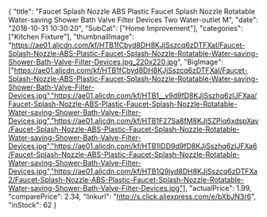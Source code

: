 {
	"title": "Faucet Splash Nozzle ABS Plastic Faucet Splash Nozzle Rotatable Water-saving Shower Bath Valve Filter Devices Two Water-outlet M",
	"date": "2018-10-31 10:30:20",
	"SubCat": ["Home Improvement"],
	"categories": ["Kitchen Fixture"],
	"thumbnailImage": "https://ae01.alicdn.com/kf/HTB1fCbyd8DH8KJjSszcq6zDTFXaI/Faucet-Splash-Nozzle-ABS-Plastic-Faucet-Splash-Nozzle-Rotatable-Water-saving-Shower-Bath-Valve-Filter-Devices.jpg_220x220.jpg",
	"BigImage": ["https://ae01.alicdn.com/kf/HTB1fCbyd8DH8KJjSszcq6zDTFXaI/Faucet-Splash-Nozzle-ABS-Plastic-Faucet-Splash-Nozzle-Rotatable-Water-saving-Shower-Bath-Valve-Filter-Devices.jpg","https://ae01.alicdn.com/kf/HTB1__v9d9fD8KJjSszhq6zIJFXaa/Faucet-Splash-Nozzle-ABS-Plastic-Faucet-Splash-Nozzle-Rotatable-Water-saving-Shower-Bath-Valve-Filter-Devices.jpg","https://ae01.alicdn.com/kf/HTB1F27Sa8fM8KJjSZPiq6xdspXav/Faucet-Splash-Nozzle-ABS-Plastic-Faucet-Splash-Nozzle-Rotatable-Water-saving-Shower-Bath-Valve-Filter-Devices.jpg","https://ae01.alicdn.com/kf/HTB1IDD9d9fD8KJjSszhq6zIJFXa6/Faucet-Splash-Nozzle-ABS-Plastic-Faucet-Splash-Nozzle-Rotatable-Water-saving-Shower-Bath-Valve-Filter-Devices.jpg","https://ae01.alicdn.com/kf/HTB1Q9jyd8DH8KJjSszcq6zDTFXa2/Faucet-Splash-Nozzle-ABS-Plastic-Faucet-Splash-Nozzle-Rotatable-Water-saving-Shower-Bath-Valve-Filter-Devices.jpg"],
	"actualPrice": 1.99,
	"comparePrice": 2.34,
	"linkurl": "http://s.click.aliexpress.com/e/bXbJN3r6",
	"inStock": 62
}

